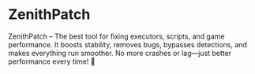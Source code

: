 # ZenithPatch
ZenithPatch – The best tool for fixing executors, scripts, and game performance. It boosts stability, removes bugs, bypasses detections, and makes everything run smoother. No more crashes or lag—just better performance every time! 🚀
